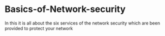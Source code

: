 # Basics-of-Network-security
In this it is all about the six services of the network security which are been provided to protect your network
